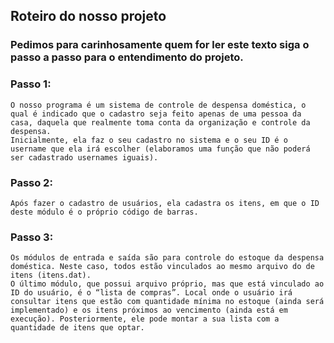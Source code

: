 ## Roteiro do nosso projeto

### Pedimos para carinhosamente quem for ler este texto siga o passo a passo para o entendimento do projeto.

### Passo 1:
    O nosso programa é um sistema de controle de despensa doméstica, o qual é indicado que o cadastro seja feito apenas de uma pessoa da casa, daquela que realmente toma conta da organização e controle da despensa.
    Inicialmente, ela faz o seu cadastro no sistema e o seu ID é o username que ela irá escolher (elaboramos uma função que não poderá ser cadastrado usernames iguais). 
### Passo 2:
    Após fazer o cadastro de usuários, ela cadastra os itens, em que o ID deste módulo é o próprio código de barras. 

### Passo 3:
    Os módulos de entrada e saída são para controle do estoque da despensa doméstica. Neste caso, todos estão vinculados ao mesmo arquivo do de itens (itens.dat). 
    O último módulo, que possui arquivo próprio, mas que está vinculado ao ID do usuário, é o “lista de compras”. Local onde o usuário irá consultar itens que estão com quantidade mínima no estoque (ainda será implementado) e os itens próximos ao vencimento (ainda está em execução). Posteriormente, ele pode montar a sua lista com a quantidade de itens que optar.
